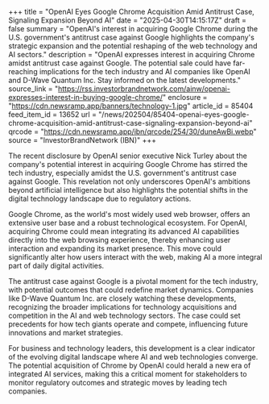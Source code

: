 +++
title = "OpenAI Eyes Google Chrome Acquisition Amid Antitrust Case, Signaling Expansion Beyond AI"
date = "2025-04-30T14:15:17Z"
draft = false
summary = "OpenAI's interest in acquiring Google Chrome during the U.S. government's antitrust case against Google highlights the company's strategic expansion and the potential reshaping of the web technology and AI sectors."
description = "OpenAI expresses interest in acquiring Chrome amidst antitrust case against Google. The potential sale could have far-reaching implications for the tech industry and AI companies like OpenAI and D-Wave Quantum Inc. Stay informed on the latest developments."
source_link = "https://rss.investorbrandnetwork.com/ainw/openai-expresses-interest-in-buying-google-chrome/"
enclosure = "https://cdn.newsramp.app/banners/technology-1.jpg"
article_id = 85404
feed_item_id = 13652
url = "/news/202504/85404-openai-eyes-google-chrome-acquisition-amid-antitrust-case-signaling-expansion-beyond-ai"
qrcode = "https://cdn.newsramp.app/ibn/qrcode/254/30/duneAwBi.webp"
source = "InvestorBrandNetwork (IBN)"
+++

<p>The recent disclosure by OpenAI senior executive Nick Turley about the company's potential interest in acquiring Google Chrome has stirred the tech industry, especially amidst the U.S. government's antitrust case against Google. This revelation not only underscores OpenAI's ambitions beyond artificial intelligence but also highlights the potential shifts in the digital technology landscape due to regulatory actions.</p><p>Google Chrome, as the world's most widely used web browser, offers an extensive user base and a robust technological ecosystem. For OpenAI, acquiring Chrome could mean integrating its advanced AI capabilities directly into the web browsing experience, thereby enhancing user interaction and expanding its market presence. This move could significantly alter how users interact with the web, making AI a more integral part of daily digital activities.</p><p>The antitrust case against Google is a pivotal moment for the tech industry, with potential outcomes that could redefine market dynamics. Companies like D-Wave Quantum Inc. are closely watching these developments, recognizing the broader implications for technology acquisitions and competition in the AI and web technology sectors. The case could set precedents for how tech giants operate and compete, influencing future innovations and market strategies.</p><p>For business and technology leaders, this development is a clear indicator of the evolving digital landscape where AI and web technologies converge. The potential acquisition of Chrome by OpenAI could herald a new era of integrated AI services, making this a critical moment for stakeholders to monitor regulatory outcomes and strategic moves by leading tech companies.</p>